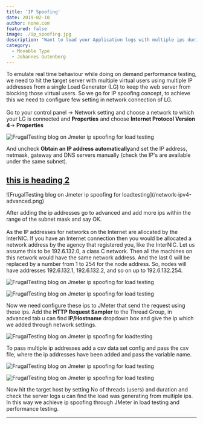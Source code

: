 ```yaml
---
title: 'IP Spoofing'
date: 2019-02-10
author: none.com
featured: false
image: ./ip_spoofing.jpg
description: "Want to load your Application logs with multiple ips during the load test? Check it out now"
category:
  - Movable Type
  - Johannes Gutenberg
---
```


To emulate real time behaviour while doing on demand performance
testing, we need to hit the target server with multiple virtual users
using multiple IP addresses from a single Load Generator (LG) to keep
the web server from blocking those virtual users. So we go for IP
spoofing concept, to achieve this we need to configure few setting in
network connection of LG. \
\
Go to your control panel -\> Network setting and choose a network to
which your LG is connected and **Properties** and choose **Internet
Protocol Version 4**-\> **Properties**

![FrugalTesting blog on Jmeter ip spoofing for load testing
](/network-properties.png)

And uncheck **Obtain an IP address automatically**and set the IP
address, netmask, gateway and DNS servers manually (check the IP's are
available under the same subnet).
<h2 style="color:yellow"><a href="http://www.google.com">this is heading 2</a></h2>
![FrugalTesting blog on Jmeter ip spoofing for loadtesting](/network-ipv4-advanced.png)

After adding the ip addresses go to advanced and add more ips within the
range of the subnet mask and say OK.\
\
 As the IP addresses for networks on the Internet are allocated by the
InterNIC. If you have an Internet connection then you would be allocated
a network address by the agency that registered you, like the InterNIC.
Let us assume this to be 192.6.132.0, a class C network. Then all the
machines on this network would have the same network address. And the
last 0 will be replaced by a number from 1 to 254 for the node address.
So, nodes will have addresses 192.6.132.1, 192.6.132.2, and so on up to
192.6.132.254.

![FrugalTesting blog on Jmeter ip spoofing for load
testing](/add-tcp-ip.png)

![FrugalTesting blog on Jmeter ip spoofing for load
testing](/add-tcp-ip-2.png)

Now we need configure these ips to JMeter that send the request using
these ips. Add the **HTTP Request Sampler** to the Thread Group, in
advanced tab u can find **IP/Hostname** dropdown box and give the ip
which we added through network settings.

![FrugalTesting blog on Jmeter ip spoofing for loadtesting](/jmeter-source-address.png)

To pass multiple ip addresses add a csv data set config and pass the csv
file, where the ip addresses have been added and pass the variable name.

![FrugalTesting blog on Jmeter ip spoofing for load
testing](/source-ip-csv.png)

![FrugalTesting blog on Jmeter ip spoofing for load
testing](/request-ip-csv.png)

Now hit the target host by setting No of threads (users) and duration
and check the server logs u can find the load was generating from
multiple ips. In this way we achieve ip spoofing through JMeter in load
testing and performance testing.

* * * * *

